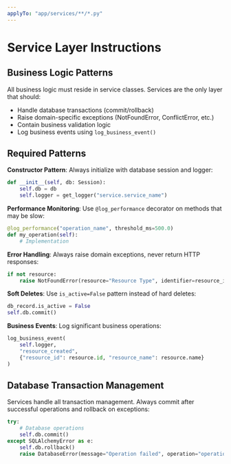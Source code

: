 ```yaml
---
applyTo: "app/services/**/*.py"
---
```


# Service Layer Instructions

## Business Logic Patterns

All business logic must reside in service classes. Services are the only layer that should:
- Handle database transactions (commit/rollback)
- Raise domain-specific exceptions (NotFoundError, ConflictError, etc.)
- Contain business validation logic
- Log business events using `log_business_event()`

## Required Patterns

**Constructor Pattern**: Always initialize with database session and logger:
```python
def __init__(self, db: Session):
    self.db = db
    self.logger = get_logger("service.service_name")
```

**Performance Monitoring**: Use `@log_performance` decorator on methods that may be slow:
```python
@log_performance("operation_name", threshold_ms=500.0)
def my_operation(self):
    # Implementation
```

**Error Handling**: Always raise domain exceptions, never return HTTP responses:
```python
if not resource:
    raise NotFoundError(resource="Resource Type", identifier=resource_id)
```

**Soft Deletes**: Use `is_active=False` pattern instead of hard deletes:
```python
db_record.is_active = False
self.db.commit()
```

**Business Events**: Log significant business operations:
```python
log_business_event(
    self.logger,
    "resource_created",
    {"resource_id": resource.id, "resource_name": resource.name}
)
```

## Database Transaction Management

Services handle all transaction management. Always commit after successful operations and rollback on exceptions:

```python
try:
    # Database operations
    self.db.commit()
except SQLAlchemyError as e:
    self.db.rollback()
    raise DatabaseError(message="Operation failed", operation="operation_name")
```